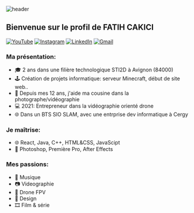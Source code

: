 
![header](https://user-images.githubusercontent.com/113699170/195297254-3f08ed84-74fb-4db1-bc01-95fd6ec68dd4.png)

## Bienvenue sur le profil de **FATIH CAKICI**

[![YouTube](https://img.shields.io/badge/YouTube-%23FF0000.svg?style=for-the-badge&logo=YouTube&logoColor=white)](https://www.youtube.com/channel/UC-YvVhHlBAH6UOezaihTK9A/videos)
[![Instagram](https://img.shields.io/badge/Instagram-%23E4405F.svg?style=for-the-badge&logo=Instagram&logoColor=white)](https://www.instagram.com/fcproductions55/)
[![LinkedIn](https://img.shields.io/badge/linkedin-%230077B5.svg?style=for-the-badge&logo=linkedin&logoColor=white)](https://www.linkedin.com/in/fatih-cakici-73744b250/)
[![Gmail](https://img.shields.io/badge/Gmail-D14836?style=for-the-badge&logo=gmail&logoColor=white)](mailto:fatihhcakici@gmail.com)

### Ma présentation:
- 🎓 2 ans dans une filière technologique STI2D à Avignon (84000)
- 🕹️ Création de projets informatique: serveur Minecraft, début de site web..
- 🎥 Depuis mes 12 ans, j'aide ma cousine dans la photographe/vidéographie
- 💻 2021: Entrepreneur dans la vidéographie orienté drone
- 🌐 Dans un BTS SIO SLAM, avec une entrprise dev informatique à Cergy

### Je maîtrise:
- 🌐 React, Java, C++, HTML&CSS, JavaScipt
- 🎨 Photoshop, Première Pro, After Effects

### Mes passions:
- 🎵 Musique
- 📷 Videographie
- 🚀 Drone FPV
- 🎨 Design
- 🎞️ Film & série
